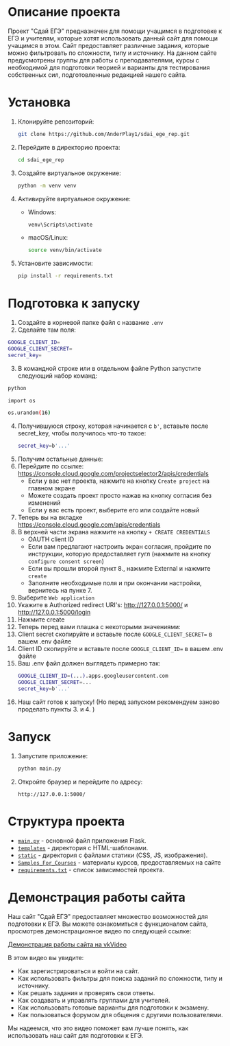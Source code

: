 # Описание проекта

Проект "Сдай ЕГЭ" предназначен для помощи учащимся в подготовке к ЕГЭ и учителям, которые хотят использовать данный сайт для помощи учащимся в этом. Сайт предоставляет различные задания, которые можно фильтровать по сложности, типу и источнику. На данном сайте предусмотрены группы для работы с преподавателями, курсы с необходимой для подготовки теорией и варианты для тестирования собственных сил, подготовленные редакцией нашего сайта.

# Установка

1. Клонируйте репозиторий:
    ```sh
    git clone https://github.com/AnderPlay1/sdai_ege_rep.git
    ```

2. Перейдите в директорию проекта:
    ```sh
    cd sdai_ege_rep
    ```

3. Создайте виртуальное окружение:
    ```sh
    python -m venv venv
    ```

4. Активируйте виртуальное окружение:
    - Windows:
        ```sh
        venv\Scripts\activate
        ```
    - macOS/Linux:
        ```sh
        source venv/bin/activate
        ```

5. Установите зависимости:
    ```sh
    pip install -r requirements.txt
    ```
# Подготовка к запуску
1. Создайте в корневой папке файл с название `.env`
2. Сделайте там поля:
```sh
GOOGLE_CLIENT_ID=
GOOGLE_CLIENT_SECRET=
secret_key=
   ```
3. В командной строке или в отдельном файле Python запустите следующий набор команд:

```sh
python
```
```sh
import os
```
```sh
os.urandom(16)
```
4. Получившуюся строку, которая начинается с `b'`, вставьте после secret_key, чтобы получилось что-то такое:
   ```sh
   secret_key=b'...'
   ```
5. Получим остальные данные:
6. Перейдите по ссылке: https://console.cloud.google.com/projectselector2/apis/credentials
   - Если у вас нет проекта, нажмите на кнопку `Create project` на главном экране
   - Можете создать проект просто нажав на кнопку согласия без изменений
   - Если у вас есть проект, выберите его или создайте новый
7. Теперь вы на вкладке https://console.cloud.google.com/apis/credentials
8. В верхней части экрана нажмите на кнопку `+ CREATE CREDENTIALS`
   - OAUTH client ID
   - Если вам предлагают настроить экран согласия, пройдите по инструкции, которую предоставляет гугл (нажмите на кнопку `configure consent screen`)
   - Если вы прошли второй пункт 8., нажмите External и нажмите `create`
   - Заполните необходимые поля и при окончании настройки, вернитесь на пунке 7.
9. Выберите `Web application`
10. Укажите в Authorized redirect URI's:
    http://127.0.0.1:5000/ и http://127.0.0.1:5000/login
11. Нажмите create
12. Теперь перед вами плашка с некоторыми значениями:
13. Client secret скопируйте и вставьте после `GOOGLE_CLIENT_SECRET=` в вашем .env файле
14. Client ID скопируйте и вставьте после `GOOGLE_CLIENT_ID=` в вашем .env файле
15. Ваш .env файл должен выглядеть примерно так:
    ```sh
    GOOGLE_CLIENT_ID=(...).apps.googleusercontent.com
    GOOGLE_CLIENT_SECRET=...
    secret_key=b'...'
    ```
16. Наш сайт готов к запуску! (Но перед запуском рекомендуем заново проделать пункты 3. и 4. )
# Запуск

1. Запустите приложение:
    ```sh
    python main.py
    ```

2. Откройте браузер и перейдите по адресу:
    ```
    http://127.0.0.1:5000/
    ```

# Структура проекта

- [`main.py`](/main.py) - основной файл приложения Flask.
- [`templates`](/templates) - директория с HTML-шаблонами.
- [`static`](/static) - директория с файлами статики (CSS, JS, изображения).
- [`Samples_For_Courses`](/Samples_For_Courses/) - материалы курсов, предоставляемых на сайте
- [`requirements.txt`](/README.md) - список зависимостей проекта.

# Демонстрация работы сайта

Наш сайт "Сдай ЕГЭ" предоставляет множество возможностей для подготовки к ЕГЭ. Вы можете ознакомиться с функционалом сайта, просмотрев демонстрационное видео по следующей ссылке:

[Демонстрация работы сайта на vkVideo](https://vkvideo.ru/video519149335_456239530?list=ln-lzNXNcOKS5CIqzY9GG)

В этом видео вы увидите:
- Как зарегистрироваться и войти на сайт.
- Как использовать фильтры для поиска заданий по сложности, типу и источнику.
- Как решать задания и проверять свои ответы.
- Как создавать и управлять группами для учителей.
- Как использовать готовые варианты для подготовки к экзамену.
- Как пользоваться форумом для общения с другими пользователями.

Мы надеемся, что это видео поможет вам лучше понять, как использовать наш сайт для подготовки к ЕГЭ.
